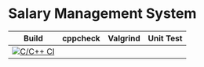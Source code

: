 # Salary Management System

| Build | cppcheck | Valgrind | Unit Test |
| ----- | -------- | -------- | --------- |
| [![C/C++ CI](https://github.com/shubhamk09/STEPin_Mini_Project/actions/workflows/c-cpp.yml/badge.svg)](https://github.com/shubhamk09/STEPin_Mini_Project/actions/workflows/c-cpp.yml)| | |
